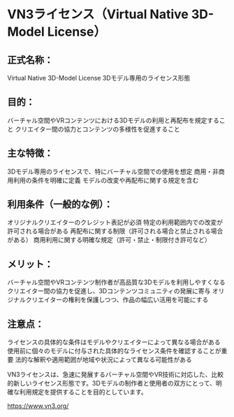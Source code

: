 # VN3ライセンス（Virtual Native 3D-Model License）

## 正式名称：

Virtual Native 3D-Model License
3Dモデル専用のライセンス形態


## 目的：

バーチャル空間やVRコンテンツにおける3Dモデルの利用と再配布を規定すること
クリエイター間の協力とコンテンツの多様性を促進すること


## 主な特徴：

3Dモデル専用のライセンスで、特にバーチャル空間での使用を想定
商用・非商用利用の条件を明確に定義
モデルの改変や再配布に関する規定を含む


## 利用条件（一般的な例）：

オリジナルクリエイターのクレジット表記が必須
特定の利用範囲内での改変が許可される場合がある
再配布に関する制限（許可される場合と禁止される場合がある）
商用利用に関する明確な規定（許可・禁止・制限付き許可など）


## メリット：

バーチャル空間やVRコンテンツ制作者が高品質な3Dモデルを利用しやすくなる
クリエイター間の協力を促進し、3Dコンテンツコミュニティの発展に寄与
オリジナルクリエイターの権利を保護しつつ、作品の幅広い活用を可能にする


## 注意点：

ライセンスの具体的な条件はモデルやクリエイターによって異なる場合がある
使用前に個々のモデルに付与された具体的なライセンス条件を確認することが重要
法的な解釈や適用範囲が地域や状況によって異なる可能性がある



VN3ライセンスは、急速に発展するバーチャル空間やVR技術に対応した、比較的新しいライセンス形態です。3Dモデルの制作者と使用者の双方にとって、明確な利用規定を提供することを目的としています。

https://www.vn3.org/